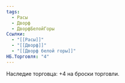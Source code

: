 ```yaml
---
tags:
  - Расы
  - Дворф
  - ДворфБелойГоры
Ссылки:
  - "[[Расы]]"
  - "[[Дворф]]"
  - "[[Дворф белой горы]]"
НБ.Торговля: "4"
---
```

Наследие торговца:
+4 на броски торговли.











